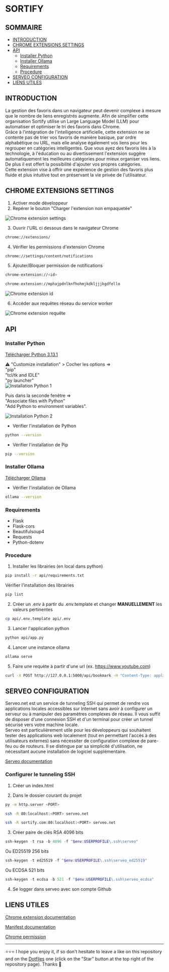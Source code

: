 # SORTIFY

## SOMMAIRE
- [INTRODUCTION](#introduction)
- [CHROME EXTENSIONS SETTINGS](#chrome-extensions-settings)
- [API](#api)
  - [Installer Python](#installer-python)
  - [Installer Ollama](#installer-ollama)
  - [Requirements](#requirements)
  - [Procedure](#procedure)
- [SERVEO CONFIGURATION](#serveo-configuration)
- [LIENS UTILES](#liens-utiles)

## INTRODUCTION
La gestion des favoris dans un navigateur peut devenir complexe à mesure que le nombre de liens enregistrés augmente. Afin de simplifier cette organisation Sortify utilise un Large Language Model (LLM) pour automatiser et optimiser le tri des favoris dans Chrome.  
Grâce à l'intégration de l'intelligence artificielle, cette extension ne se contente pas de trier vos favoris de manière basique, par ordre alphabétique ou URL, mais elle analyse également vos liens pour les regrouper en catégories intelligentes. Que vous ayez des favoris liés à la technologie, à l'éducation ou au divertissement l'extension suggère automatiquement les meilleures catégories pour mieux organiser vos liens. De plus il est offert la possibilité d'ajouter vos propres catégories.  
Cette extension vise à offrir une expérience de gestion des favoris plus fluide et plus intuitive tout en préservant la vie privée de l'utilisateur.  

## CHROME EXTENSIONS SETTINGS
1. Activer mode développeur
2. Repérer le bouton "Charger l'extension non empaquetée"

![Chrome extension settings](https://github.com/EmmanuelLefevre/MarkdownImg/blob/main/chrome_settings.png)

3. Ouvrir l'URL ci dessous dans le navigateur Chrome
```bash
chrome://extensions/
```
4. Vérifier les permissions d'extension Chrome
```bash
chrome://settings/content/notifications
```
5. Ajouter/Bloquer permission de notifications
```bash
chrome-extension://<id>
```
```bash
chrome-extension://mphajpdnlknfhohmjkdkljjjkgdfello
```
![Chrome extension id](https://github.com/EmmanuelLefevre/MarkdownImg/blob/main/chrome_extension_id.png)

6. Accéder aux requêtes réseau du service worker

![Chrome extension requête](https://github.com/EmmanuelLefevre/MarkdownImg/blob/main/chrome_extension_requête.png)

## API
### Installer Python
[Télécharger Python 3.13.1](https://www.python.org/downloads/)  

⚠️ "Customize installation" > Cocher les options =>  
"pip"  
"tcl/tk and IDLE"  
"py launcher"  
![Installation Python 1](https://github.com/EmmanuelLefevre/MarkdownImg/blob/main/py_install.png)  

Puis dans la seconde fenêtre =>  
"Associate files with Python"  
"Add Python to environment variables".  

![Installation Python 2](https://github.com/EmmanuelLefevre/MarkdownImg/blob/main/py_install_2.png)  

- Vérifier l'installation de Python
```bash
python --version
```
- Vérifier l'installation de Pip
```bash
pip --version
```

### Installer Ollama
[Télécharger Ollama](https://ollama.com/download)

- Vérifier l'installation de Ollama
```bash
ollama --version
```
### Requirements
- Flask
- Flask-cors
- Beautifulsoup4
- Requests
- Python-dotenv

### Procedure
1. Installer les librairies (en local dans python)
```bash
pip install -r api/requirements.txt
```
Vérifier l'installation des librairies
```bash
pip list
```
2. Créer un .env à partir du .env.template et changer **MANUELLEMENT** les valeurs pertinentes
```bash
cp api/.env.template api/.env
```
3. Lancer l'application python
```bash
python api/app.py
```
4. Lancer une instance ollama
```bash
ollama serve
```
5. Faire une requète à partir d'une url (ex. https://www.youtube.com)
```bash
curl -X POST http://127.0.0.1:5000/api/bookmark -H "Content-Type: application/json" -d '{"url": "https://www.youtube.com"}'
```

## SERVEO CONFIGURATION
Serveo.net est un service de tunneling SSH qui permet de rendre vos applications locales accessibles sur Internet sans avoir à configurer un serveur ou à manipuler des paramètres complexes de réseau. Il vous suffit de disposer d'une connexion SSH et d'un terminal pour créer un tunnel sécurisé vers votre machine locale.  
Serveo est particulièrement utile pour les développeurs qui souhaitent tester des applications web localement (tout en permettant l'accès à des utilisateurs externes) sans nécessiter de configuration complexe de pare-feu ou de routeurs. Il se distingue par sa simplicité d'utilisation, ne nécessitant aucune installation de logiciel supplémentaire.  

[Serveo documentation](https://serveo.net/)

### Configurer le tunneling SSH
1. Créer un index.html

2. Dans le dossier courant du projet
```bash
py -m http.server <PORT>
```
```bash
ssh -R 80:localhost:<PORT> serveo.net
```
```bash
ssh -R sortify.com:80:localhost:<PORT> serveo.net
```
3. Créer paire de clés RSA 4096 bits
```powershell
ssh-keygen -t rsa -b 4096 -f "$env:USERPROFILE\.ssh\serveo"
```
Ou ED25519 256 bits
```powershell
ssh-keygen -t ed25519 -f "$env:USERPROFILE\.ssh\serveo_ed25519"
```
Ou ECDSA 521 bits
```powershell
ssh-keygen -t ecdsa -b 521 -f "$env:USERPROFILE\.ssh\serveo_ecdsa"
```
4. Se logger dans serveo avec son compte Github

## LIENS UTILES
[Chrome extension documentation](https://developer.chrome.com/docs/extensions/reference?hl=fr)  

[Manifest documentation](https://developer.chrome.com/docs/extensions/reference/manifest?hl=fr)  

[Chrome permission](https://developer.chrome.com/docs/extensions/reference/api/permissions?hl=fr)  

***

⭐⭐⭐ I hope you enjoy it, if so don't hesitate to leave a like on this repository and on the [Dotfiles](https://github.com/EmmanuelLefevre/Dotfiles) one (click on the "Star" button at the top right of the repository page). Thanks 🤗
